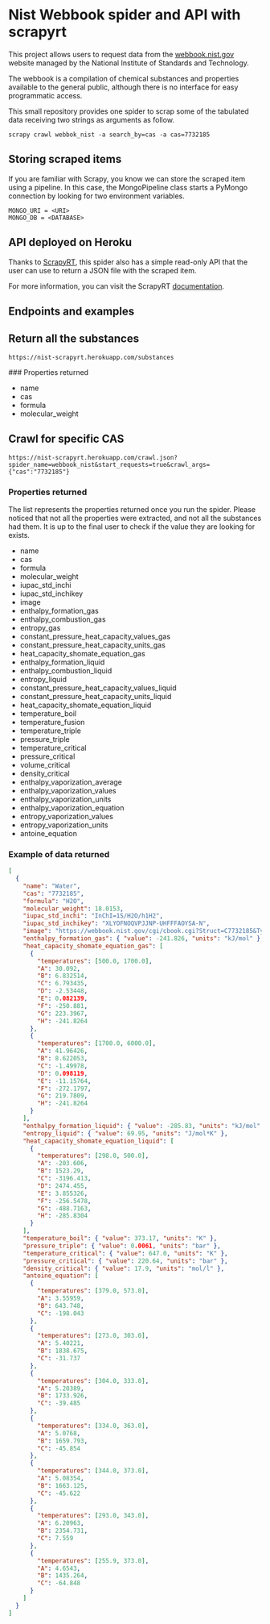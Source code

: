 # Nist Webbook spider and API with scrapyrt

This project allows users to request data from the [webbook.nist.gov](https:://webbook.nist.gov) website managed by the National Institute of Standards and Technology.

The webbook is a compilation of chemical substances and properties available to the general public, although there is no interface for easy programmatic access.

This small repository provides one spider to scrap some of the tabulated data receiving two strings as arguments as follow.

```
scrapy crawl webbok_nist -a search_by=cas -a cas=7732185
```

## Storing scraped items

If you are familiar with Scrapy, you know we can store the scraped item using a pipeline. In this case, the MongoPipeline class starts a PyMongo connection by looking for two environment variables.

```
MONGO_URI = <URI>
MONGO_DB = <DATABASE>
```

## API deployed on Heroku

Thanks to [ScrapyRT](https://github.com/scrapinghub/scrapyrt), this spider also has a simple read-only API that the user can use to return a JSON file with the scraped item.

For more information, you can visit the ScrapyRT [documentation](https://scrapyrt.readthedocs.io/en/latest/index.html).

## Endpoints and examples

## Return all the substances

```
https://nist-scrapyrt.herokuapp.com/substances
```

### Properties returned
- name
- cas
- formula
- molecular_weight

## Crawl for specific CAS 

```
https://nist-scrapyrt.herokuapp.com/crawl.json?spider_name=webbook_nist&start_requests=true&crawl_args={"cas":"7732185"}
```

### Properties returned

The list represents the properties returned once you run the spider. Please noticed that not all the properties were extracted, and not all the substances had them. It is up to the final user to check if the value they are looking for exists.

- name
- cas
- formula
- molecular_weight
- iupac_std_inchi
- iupac_std_inchikey
- image
- enthalpy_formation_gas
- enthalpy_combustion_gas
- entropy_gas
- constant_pressure_heat_capacity_values_gas
- constant_pressure_heat_capacity_units_gas
- heat_capacity_shomate_equation_gas
- enthalpy_formation_liquid
- enthalpy_combustion_liquid
- entropy_liquid
- constant_pressure_heat_capacity_values_liquid
- constant_pressure_heat_capacity_units_liquid
- heat_capacity_shomate_equation_liquid
- temperature_boil
- temperature_fusion
- temperature_triple
- pressure_triple
- temperature_critical
- pressure_critical
- volume_critical
- density_critical
- enthalpy_vaporization_average
- enthalpy_vaporization_values
- enthalpy_vaporization_units
- enthalpy_vaporization_equation
- entropy_vaporization_values
- entropy_vaporization_units
- antoine_equation

### Example of data returned

```json
[
  {
    "name": "Water",
    "cas": "7732185",
    "formula": "H2O",
    "molecular_weight": 18.0153,
    "iupac_std_inchi": "InChI=1S/H2O/h1H2",
    "iupac_std_inchikey": "XLYOFNOQVPJJNP-UHFFFAOYSA-N",
    "image": "https://webbook.nist.gov/cgi/cbook.cgi?Struct=C7732185&Type=Color",
    "enthalpy_formation_gas": { "value": -241.826, "units": "kJ/mol" },
    "heat_capacity_shomate_equation_gas": [
      {
        "temperatures": [500.0, 1700.0],
        "A": 30.092,
        "B": 6.832514,
        "C": 6.793435,
        "D": -2.53448,
        "E": 0.082139,
        "F": -250.881,
        "G": 223.3967,
        "H": -241.8264
      },
      {
        "temperatures": [1700.0, 6000.0],
        "A": 41.96426,
        "B": 8.622053,
        "C": -1.49978,
        "D": 0.098119,
        "E": -11.15764,
        "F": -272.1797,
        "G": 219.7809,
        "H": -241.8264
      }
    ],
    "enthalpy_formation_liquid": { "value": -285.83, "units": "kJ/mol" },
    "entropy_liquid": { "value": 69.95, "units": "J/mol*K" },
    "heat_capacity_shomate_equation_liquid": [
      {
        "temperatures": [298.0, 500.0],
        "A": -203.606,
        "B": 1523.29,
        "C": -3196.413,
        "D": 2474.455,
        "E": 3.855326,
        "F": -256.5478,
        "G": -488.7163,
        "H": -285.8304
      }
    ],
    "temperature_boil": { "value": 373.17, "units": "K" },
    "pressure_triple": { "value": 0.0061, "units": "bar" },
    "temperature_critical": { "value": 647.0, "units": "K" },
    "pressure_critical": { "value": 220.64, "units": "bar" },
    "density_critical": { "value": 17.9, "units": "mol/l" },
    "antoine_equation": [
      {
        "temperatures": [379.0, 573.0],
        "A": 3.55959,
        "B": 643.748,
        "C": -198.043
      },
      {
        "temperatures": [273.0, 303.0],
        "A": 5.40221,
        "B": 1838.675,
        "C": -31.737
      },
      {
        "temperatures": [304.0, 333.0],
        "A": 5.20389,
        "B": 1733.926,
        "C": -39.485
      },
      {
        "temperatures": [334.0, 363.0],
        "A": 5.0768,
        "B": 1659.793,
        "C": -45.854
      },
      {
        "temperatures": [344.0, 373.0],
        "A": 5.08354,
        "B": 1663.125,
        "C": -45.622
      },
      {
        "temperatures": [293.0, 343.0],
        "A": 6.20963,
        "B": 2354.731,
        "C": 7.559
      },
      {
        "temperatures": [255.9, 373.0],
        "A": 4.6543,
        "B": 1435.264,
        "C": -64.848
      }
    ]
  }
]
```
